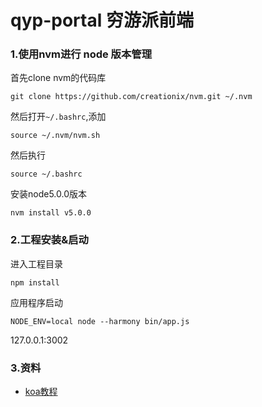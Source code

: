 # qyp-portal 穷游派前端

### 1.使用nvm进行 node 版本管理

首先clone nvm的代码库

~~~
git clone https://github.com/creationix/nvm.git ~/.nvm
~~~

然后打开`~/.bashrc`,添加

~~~
source ~/.nvm/nvm.sh
~~~

然后执行

~~~
source ~/.bashrc
~~~

安装node5.0.0版本

~~~
nvm install v5.0.0
~~~


### 2.工程安装&启动

进入工程目录

~~~
npm install
~~~

 
应用程序启动

~~~
NODE_ENV=local node --harmony bin/app.js
~~~


127.0.0.1:3002


### 3.资料

- [koa教程](http://koa.bootcss.com/)